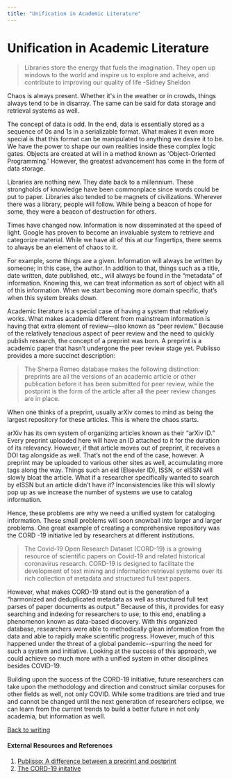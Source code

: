 ```yaml
---
title: "Unification in Academic Literature"
---
```


# Unification in Academic Literature

> Libraries store the energy that fuels the imagination. They open up windows to the world and inspire us to explore and acheive, and contribute to improving our quality of life -Sidney Sheldon

Chaos is always present. Whether it's in the weather or in crowds, things always tend to be in disarray. The same can be said for data storage and retrieval systems as well.

The concept of data is odd. In the end, data is essentially stored as a sequence of 0s and 1s in a serializable format. What makes it even more special is that this format can be manipulated to anything we desire it to be. We have the power to shape our own realities inside these complex logic gates. Objects are created at will in a method known as 'Object-Oriented Programming.' However, the greatest advancement has come in the form of data storage.

Libraries are nothing new. They date back to a millennium. These strongholds of knowledge have been commonplace since words could be put to paper. Libraries also tended to be magnets of civilizations. Wherever there was a library, people will follow. While being a beacon of hope for some, they were a beacon of destruction for others.

Times have changed now. Information is now disseminated at the speed of light. Google has proven to become an invaluable system to retrieve and categorize material. While we have all of this at our fingertips, there seems to always be an element of chaos to it.

For example, some things are a given. Information will always be written by someone; in this case, the author. In addition to that, things such as a title, date written, date published, etc., will always be found in the “metadata” of information. Knowing this, we can treat information as sort of object with all of this information. When we start becoming more domain specific, that’s when this system breaks down.

Academic literature is a special case of having a system that relatively works. What makes academia different from mainstream information is having that extra element of review—also known as “peer review.” Because of the relatively tenacious aspect of peer review and the need to quickly publish research, the concept of a preprint was born. A preprint is a academic paper that hasn’t undergone the peer review stage yet. Publisso provides a more succinct description:

> The Sherpa Romeo database makes the following distinction: preprints are all the versions of an academic article or other publication before it has been submitted for peer review, while the postprint is the form of the article after all the peer review changes are in place.

When one thinks of a preprint, usually arXiv comes to mind as being the largest repository for these articles. This is where the chaos starts.

arXiv has its own system of organizing articles known as their “arXiv ID.” Every preprint uploaded here will have an ID attached to it for the duration of its relevancy. However, if that article moves out of preprint, it receives a DOI tag alongside as well. That’s not the end of the case, however. A preprint may be uploaded to various other sites as well, accumulating more tags along the way. Things such an eid (Elsevier ID), ISSN, or eISSN will slowly bloat the article. What if a researcher specifically wanted to search by eISSN but an article didn’t have it? Inconsistencies like this will slowly pop up as we increase the number of systems we use to catalog information.

Hence, these problems are why we need a unified system for cataloging information. These small problems will soon snowball into larger and larger problems. One great example of creating a comprehensive repository was the CORD -19 initiative led by researchers at different institutions.

> The Covid-19 Open Research Dataset (CORD-19) is a growing resource of scientific papers on Covid-19 and related historical coronavirus research. CORD-19 is designed to facilitate the development of text mining and information retrieval systems over its rich collection of metadata and structured full text papers.

However, what makes CORD-19 stand out is the generation of a “harmonized and deduplicated metadata as well as structured full text parses of paper documents as output.” Because of this, it provides for easy searching and indexing for researchers to use; to this end, enabling a phenomenon known as data-based discovery. With this organized database, researchers were able to methodically glean information from the data and able to rapidly make scientific progress. However, much of this happened under the threat of a global pandemic--spurring the need for such a system and initiative. Looking at the success of this approach, we could achieve so much more with a unified system in other disciplines besides COVID-19.

Building upon the success of the CORD-19 initiative, future researchers can take upon the methodology and direction and construct similar corpuses for other fields as well, not only COVID. While some traditions are tried and true and cannot be changed until the next generation of researchers eclipse, we can learn from the current trends to build a better future in not only academia, but information as well.

[Back to writing](../../blog)

#### External Resources and References

1. [Publisso: A difference between a preprint and postprint](https://www.publisso.de/en/advice/publishing-advice-faqs/preprint-and-postprint/)
2. [The CORD-19 initative](https://github.com/allenai/cord19)
